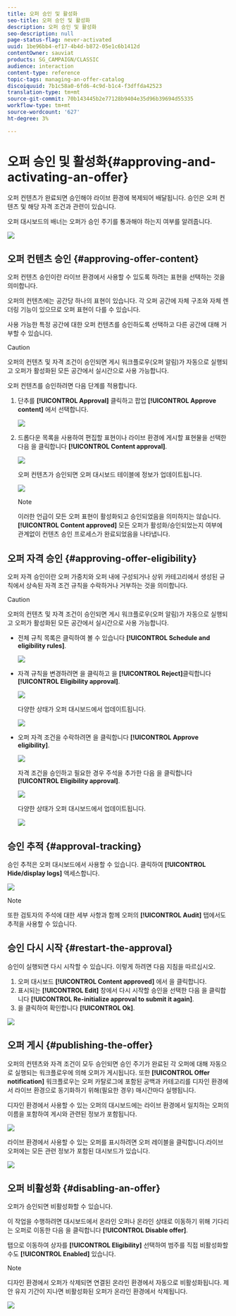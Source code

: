 ```yaml
---
title: 오퍼 승인 및 활성화
seo-title: 오퍼 승인 및 활성화
description: 오퍼 승인 및 활성화
seo-description: null
page-status-flag: never-activated
uuid: 1be96bb4-ef17-4b4d-b872-05e1c6b1412d
contentOwner: sauviat
products: SG_CAMPAIGN/CLASSIC
audience: interaction
content-type: reference
topic-tags: managing-an-offer-catalog
discoiquuid: 7b1c58a0-6fd6-4c9d-b1c4-f3dffda42523
translation-type: tm+mt
source-git-commit: 70b143445b2e77128b9404e35d96b39694d55335
workflow-type: tm+mt
source-wordcount: '627'
ht-degree: 3%

---
```



# 오퍼 승인 및 활성화{#approving-and-activating-an-offer}

오퍼 컨텐츠가 완료되면 승인해야 라이브 환경에 복제되어 배달됩니다. 승인은 오퍼 컨텐츠 및 해당 자격 조건과 관련이 있습니다.

오퍼 대시보드의 배너는 오퍼가 승인 주기를 통과해야 하는지 여부를 알려줍니다.

![](assets/offer_validate_001.png)

## 오퍼 컨텐츠 승인 {#approving-offer-content}

오퍼 컨텐츠 승인이란 라이브 환경에서 사용할 수 있도록 하려는 표현을 선택하는 것을 의미합니다.

오퍼의 컨텐츠에는 공간당 하나의 표현이 있습니다. 각 오퍼 공간에 자체 구조와 자체 렌더링 기능이 있으므로 오퍼 표현이 다를 수 있습니다.

사용 가능한 특정 공간에 대한 오퍼 컨텐츠를 승인하도록 선택하고 다른 공간에 대해 거부할 수 있습니다.

>[!CAUTION]
>
>오퍼의 컨텐츠 및 자격 조건이 승인되면 게시 워크플로우(오퍼 알림)가 자동으로 실행되고 오퍼가 활성화된 모든 공간에서 실시간으로 사용 가능합니다.

오퍼 컨텐츠를 승인하려면 다음 단계를 적용합니다.

1. 단추를 **[!UICONTROL Approval]** 클릭하고 팝업 **[!UICONTROL Approve content]** 에서 선택합니다.

   ![](assets/offer_validate_002.png)

1. 드롭다운 목록을 사용하여 편집할 표현이나 라이브 환경에 게시할 표현물을 선택한 다음 을 클릭합니다 **[!UICONTROL Content approval]**.

   ![](assets/offer_validate_003.png)

   오퍼 컨텐츠가 승인되면 오퍼 대시보드 테이블에 정보가 업데이트됩니다.

   ![](assets/offer_validate_004.png)

   >[!NOTE]
   >
   >이러한 언급이 모든 오퍼 표현이 활성화되고 승인되었음을 의미하지는 않습니다. **[!UICONTROL Content approved]** 모든 오퍼가 활성화/승인되었는지 여부에 관계없이 컨텐츠 승인 프로세스가 완료되었음을 나타냅니다.

## 오퍼 자격 승인 {#approving-offer-eligibility}

오퍼 자격 승인이란 오퍼 가중치와 오퍼 내에 구성되거나 상위 카테고리에서 생성된 규칙에서 상속된 자격 조건 규칙을 수락하거나 거부하는 것을 의미합니다.

>[!CAUTION]
>
>오퍼의 컨텐츠 및 자격 조건이 승인되면 게시 워크플로우(오퍼 알림)가 자동으로 실행되고 오퍼가 활성화된 모든 공간에서 실시간으로 사용 가능합니다.

* 전체 규칙 목록은 클릭하여 볼 수 있습니다 **[!UICONTROL Schedule and eligibility rules]**.

   ![](assets/offer_validate_005.png)

* 자격 규칙을 변경하려면 을 클릭하고 을 **[!UICONTROL Reject]**&#x200B;클릭합니다 **[!UICONTROL Eligibility approval]**.

   ![](assets/offer_validate_007.png)

   다양한 상태가 오퍼 대시보드에서 업데이트됩니다.

   ![](assets/offer_validate_006.png)

* 오퍼 자격 조건을 수락하려면 을 클릭합니다 **[!UICONTROL Approve eligibility]**.

   ![](assets/offer_validate_008.png)

   자격 조건을 승인하고 필요한 경우 주석을 추가한 다음 을 클릭합니다 **[!UICONTROL Eligibility approval]**.

   ![](assets/offer_validate_009.png)

   다양한 상태가 오퍼 대시보드에서 업데이트됩니다.

   ![](assets/offer_validate_010.png)

## 승인 추적 {#approval-tracking}

승인 추적은 오퍼 대시보드에서 사용할 수 있습니다. 클릭하여 **[!UICONTROL Hide/display logs]** 액세스합니다.

![](assets/offer_validate_012.png)

>[!NOTE]
>
>또한 검토자의 주석에 대한 세부 사항과 함께 오퍼의 **[!UICONTROL Audit]** 탭에서도 추적을 사용할 수 있습니다.

## 승인 다시 시작 {#restart-the-approval}

승인이 실행되면 다시 시작할 수 있습니다. 이렇게 하려면 다음 지침을 따르십시오.

1. 오퍼 대시보드 **[!UICONTROL Content approved]** 에서 을 클릭합니다.
1. 표시되는 **[!UICONTROL Edit]** 창에서 다시 시작할 승인을 선택한 다음 을 클릭합니다 **[!UICONTROL Re-initialize approval to submit it again]**.
1. 을 클릭하여 확인합니다 **[!UICONTROL Ok]**.

![](assets/offer_validate_013.png)

## 오퍼 게시 {#publishing-the-offer}

오퍼의 컨텐츠와 자격 조건이 모두 승인되면 승인 주기가 완료된 각 오퍼에 대해 자동으로 실행되는 워크플로우에 의해 오퍼가 게시됩니다. 또한 **[!UICONTROL Offer notification]** 워크플로우는 오퍼 카탈로그에 포함된 공백과 카테고리를 디자인 환경에서 라이브 환경으로 동기화하기 위해(필요한 경우) 매시간마다 실행됩니다.

디자인 환경에서 사용할 수 있는 오퍼의 대시보드에는 라이브 환경에서 일치하는 오퍼의 이름을 포함하여 게시와 관련된 정보가 포함됩니다.

![](assets/offer_golive_001.png)

라이브 환경에서 사용할 수 있는 오퍼를 표시하려면 오퍼 레이블을 클릭합니다.라이브 오퍼에는 모든 관련 정보가 포함된 대시보드가 있습니다.

![](assets/offer_golive_002.png)

## 오퍼 비활성화 {#disabling-an-offer}

오퍼가 승인되면 비활성화할 수 있습니다.

이 작업을 수행하려면 대시보드에서 온라인 오퍼나 온라인 상태로 이동하기 위해 기다리는 오퍼로 이동한 다음 을 클릭합니다 **[!UICONTROL Disable offer]**.

탭으로 이동하여 상자를 **[!UICONTROL Eligibility]** 선택하여 범주를 직접 비활성화할 수도 **[!UICONTROL Enabled]** 있습니다.

>[!NOTE]
>
>디자인 환경에서 오퍼가 삭제되면 연결된 온라인 환경에서 자동으로 비활성화됩니다. 제안 유지 기간이 지나면 비활성화된 오퍼가 온라인 환경에서 삭제됩니다.

![](assets/offer_preview_deactivate.png)

